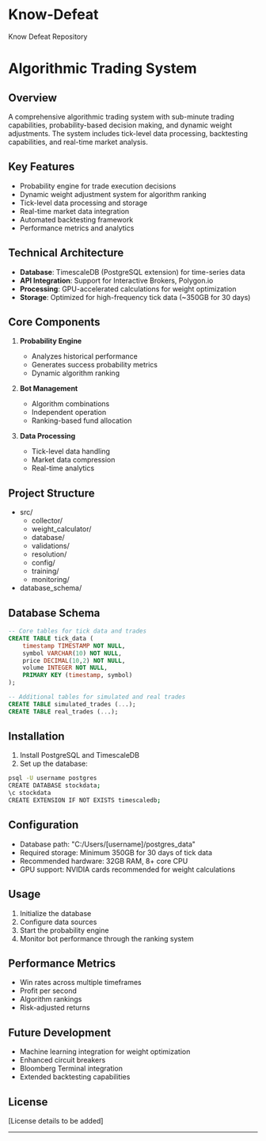 # Know-Defeat
Know Defeat Repository

# Algorithmic Trading System

## Overview
A comprehensive algorithmic trading system with sub-minute trading capabilities, probability-based decision making, and dynamic weight adjustments. The system includes tick-level data processing, backtesting capabilities, and real-time market analysis.

## Key Features
- Probability engine for trade execution decisions
- Dynamic weight adjustment system for algorithm ranking
- Tick-level data processing and storage
- Real-time market data integration
- Automated backtesting framework
- Performance metrics and analytics

## Technical Architecture
- **Database**: TimescaleDB (PostgreSQL extension) for time-series data
- **API Integration**: Support for Interactive Brokers, Polygon.io
- **Processing**: GPU-accelerated calculations for weight optimization
- **Storage**: Optimized for high-frequency tick data (~350GB for 30 days)

## Core Components
1. **Probability Engine**
   - Analyzes historical performance
   - Generates success probability metrics
   - Dynamic algorithm ranking

2. **Bot Management**
   - Algorithm combinations
   - Independent operation
   - Ranking-based fund allocation

3. **Data Processing**
   - Tick-level data handling
   - Market data compression
   - Real-time analytics

## Project Structure
- src/
  - collector/
  - weight_calculator/
  - database/
  - validations/
  - resolution/
  - config/
  - training/
  - monitoring/
- database_schema/

## Database Schema
```sql
-- Core tables for tick data and trades
CREATE TABLE tick_data (
    timestamp TIMESTAMP NOT NULL,
    symbol VARCHAR(10) NOT NULL,
    price DECIMAL(10,2) NOT NULL,
    volume INTEGER NOT NULL,
    PRIMARY KEY (timestamp, symbol)
);

-- Additional tables for simulated and real trades
CREATE TABLE simulated_trades (...);
CREATE TABLE real_trades (...);
```

## Installation
1. Install PostgreSQL and TimescaleDB
2. Set up the database:
```bash
psql -U username postgres
CREATE DATABASE stockdata;
\c stockdata
CREATE EXTENSION IF NOT EXISTS timescaledb;
```

## Configuration
- Database path: "C:/Users/[username]/postgres_data"
- Required storage: Minimum 350GB for 30 days of tick data
- Recommended hardware: 32GB RAM, 8+ core CPU
- GPU support: NVIDIA cards recommended for weight calculations

## Usage
1. Initialize the database
2. Configure data sources
3. Start the probability engine
4. Monitor bot performance through the ranking system

## Performance Metrics
- Win rates across multiple timeframes
- Profit per second
- Algorithm rankings
- Risk-adjusted returns

## Future Development
- Machine learning integration for weight optimization
- Enhanced circuit breakers
- Bloomberg Terminal integration
- Extended backtesting capabilities

## License
[License details to be added]





-----------------------
